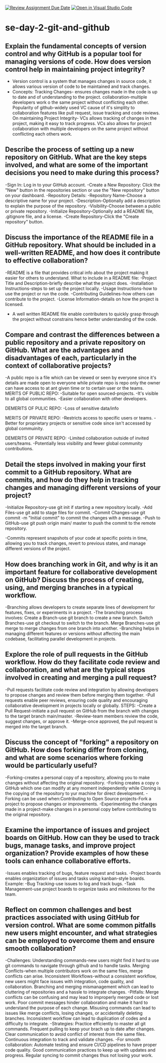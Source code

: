 [![Review Assignment Due Date](https://classroom.github.com/assets/deadline-readme-button-22041afd0340ce965d47ae6ef1cefeee28c7c493a6346c4f15d667ab976d596c.svg)](https://classroom.github.com/a/8wgCKhpZ)
[![Open in Visual Studio Code](https://classroom.github.com/assets/open-in-vscode-2e0aaae1b6195c2367325f4f02e2d04e9abb55f0b24a779b69b11b9e10269abc.svg)](https://classroom.github.com/online_ide?assignment_repo_id=15583932&assignment_repo_type=AssignmentRepo)
# se-day-2-git-and-github
## Explain the fundamental concepts of version control and why GitHub is a popular tool for managing versions of code. How does version control help in maintaining project integrity?
 - Version control is a system that manages changes in source code, it allows various version of code to be maintained and track changes.
 - Concepts:
   Tracking Changes- ensures changes made in the code is up to date and of understanding to the project.
   collaboration-multiple developers work o the same project without conflicting each other.
 Popularity of github-widely used VC cause of it's simplity to collaboration features like pull request, issue tracking and code reviews.
 On maintaining Project Integrity- VCs allows tracking of changes in the project, making it easy to track progress. VCs also allows for project collaboration with multiple developers on 
 the same project without conflicting each others work.
   
## Describe the process of setting up a new repository on GitHub. What are the key steps involved, and what are some of the important decisions you need to make during this process?
  -Sign In: Log in to your GitHub account.
  -Create a New Repository: Click the "New" button in the repositories section or use the "New repository" button on your dashboard.
  -Repository Details:
  -Repository Name-Choose a descriptive name for your project.
  -Description-Optionally add a description to explain the purpose of the repository.
  -Visibility-Choose between a public or private repository.
  -Initialize Repository-Optionally add a README file, .gitignore file, and a license.
  -Create Repository-Click the "Create repository" button.
## Discuss the importance of the README file in a GitHub repository. What should be included in a well-written README, and how does it contribute to effective collaboration?
  -README is a file that provides critical info about the project making it easier for others to understand.
  What to include in a README file:
       -Project Title and Description-briefly describe what the project does.
       -Installation Instructions-steps to set up the project locally.
       -Usage Instructions-how to use the project or run the code.
       -Contributing Guidelines-how others can contribute to the project.
       -License Information-details on how the project is licensed.
  - A well written README file enable contributers to quickly grasp through the project without constrains hence better understanding of the code.
## Compare and contrast the differences between a public repository and a private repository on GitHub. What are the advantages and disadvantages of each, particularly in the context of collaborative projects?
  -A public repo is a file which can be viewed or seen by everyone since it's details are made open to everyone while private repo is repo only the owner can have access to at ant given 
   time or to certain user or the teams.
  MERITS OF PUBLIC REPO:
  -Suitable for open sourced-projects.
  -It's visible to all global communities.
  -Easier collaboration with other developers.

  DEMERITS OF PULIC REPO:
  -Loss of sensitive data/info
  
  MERITS OF PRIVATE REPO:
  -Restricts access to specific users or teams.
  -Better for proprietary projects or sensitive code since isn't accessed by global commuinity.

  DEMERITS OF PRIVATE REPO:
  -Limited collaboration outside of invited users/teams.
  -Potentially less visibility and fewer global community contributions.
  
## Detail the steps involved in making your first commit to a GitHub repository. What are commits, and how do they help in tracking changes and managing different versions of your project?
  -Initialize Repository-use git init if starting a new repository locally.
  -Add Files-use git add <file-name> to stage files for commit.
  -Commit Changes-use git commit -m "Initial commit" to commit the changes with a message.
  -Push to GitHub-use git push origin main/ master to push the commit to the remote repository.

  -Commits represent snapshots of your code at specific points in time, allowing you to track changes, revert to previous states, and manage different versions of the project.
  
## How does branching work in Git, and why is it an important feature for collaborative development on GitHub? Discuss the process of creating, using, and merging branches in a typical workflow.
 -Branching allows developers to create separate lines of development for features, fixes, or experiments in a project.
 -The branching process involves:
  Create a Branch-use git branch <branch-name> to create a new branch.
  Switch Branches-use git checkout <branch-name> to switch to the branch.
  Merge Branches-use git merge <branch-name> to merge changes from one branch into another.
-Branching helps in managing different features or versions without affecting the main codebase, facilitating parallel development in projects.

## Explore the role of pull requests in the GitHub workflow. How do they facilitate code review and collaboration, and what are the typical steps involved in creating and merging a pull request?
  -Pull requests facilitate code review and integration by allowing developers to propose changes and review them before merging them together.
  -Pull requests enable peer reviews, ensuring code quality and encouraging collaborative development in projects locally or globally.
  STEPS:
        -Create a Pull Request-initiate a pull request on GitHub from the branch with changes to the target branch  main/master.
        -Review-team members review the code, suggest changes, or approve it.
        -Merge-once approved, the pull request is merged into the target branch.
## Discuss the concept of "forking" a repository on GitHub. How does forking differ from cloning, and what are some scenarios where forking would be particularly useful?
  -Forking-creates a personal copy of a repository, allowing you to make changes without affecting the original repository.
  -Forking creates a copy o GitHub which one can modify at any moment independently while Cloning is the copying of the repository to yur machine for direct development.
  -Forking can be used when:Contributing to Open Source projects-Fork a project to propose changes or improvements.
  -Experimenting the changes made in a project-make changes in a personal copy before contributing to the original repository.
## Examine the importance of issues and project boards on GitHub. How can they be used to track bugs, manage tasks, and improve project organization? Provide examples of how these tools can enhance collaborative efforts.
  -Issues enables tracking of bugs, feature request and tasks.
  -Project boards enables organization of issues and tasks using kanban-style boards.
  Example:
      -Bug Tracking-use issues to log and track bugs.
      -Task Management-use project boards to organize tasks and milestones for the team.
## Reflect on common challenges and best practices associated with using GitHub for version control. What are some common pitfalls new users might encounter, and what strategies can be employed to overcome them and ensure smooth collaboration?
-Challenges:
 Understanding commands-new users might find it hard to use git commands to navigate through github and to handle tasks.
 Merging Conflicts-when multiple contributors work on the same files, merge conflicts can arise.
 Inconsistent Workflows-without a consistent workflow, new users might face issues with integration, code quality, and collaboration.
 Branching and merging mismanagement which can lead to cluttering of repositories and a hassle to integrate changes.
-Pitfalls:
 Merge conflicts can be confusing and may lead to improperly merged code or lost work.
 Poor commit messages hinder collaboration and make it hard to understand the purpose of each change.
 Misusing commands can lead to issues like merge conflicts, losing changes, or accidentally deleting branches.
 Inconsistent workflow can lead to duplication of codes and a difficulty to integrate.
-Strategies:
 Practice efficiently to master all git commands.
 Frequent pulling to keep your brach up to date after changes.
 Clear communication to avoid conflict of interest from the same files.
 Continuous integration to track and validate changes.
-For smooth collaboration:
 Automate testing and ensure CI/CD pipelines to have proper code quality.
 Good communication practices to keep up with updates and progress.
 Regular syncing to commit changes thus not losing your work.
 
